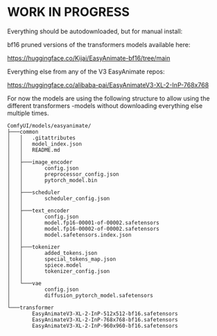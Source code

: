# WORK IN PROGRESS


Everything should be autodownloaded, but for manual install:

bf16 pruned versions of the transformers models available here:

https://huggingface.co/Kijai/EasyAnimate-bf16/tree/main

Everything else from any of the V3 EasyAnimate repos:

https://huggingface.co/alibaba-pai/EasyAnimateV3-XL-2-InP-768x768

For now the models are using the following structure to allow using the different transformers -models without downloading everything else multiple times.
```
ComfyUI/models/easyanimate/
├───common
│   │   .gitattributes
│   │   model_index.json
│   │   README.md
│   │
│   ├───image_encoder
│   │       config.json
│   │       preprocessor_config.json
│   │       pytorch_model.bin
│   │
│   ├───scheduler
│   │       scheduler_config.json
│   │
│   ├───text_encoder
│   │       config.json
│   │       model.fp16-00001-of-00002.safetensors
│   │       model.fp16-00002-of-00002.safetensors
│   │       model.safetensors.index.json
│   │
│   ├───tokenizer
│   │       added_tokens.json
│   │       special_tokens_map.json
│   │       spiece.model
│   │       tokenizer_config.json
│   │
│   └───vae
│           config.json
│           diffusion_pytorch_model.safetensors
│
└───transformer
        EasyAnimateV3-XL-2-InP-512x512-bf16.safetensors
        EasyAnimateV3-XL-2-InP-768x768-bf16.safetensors
        EasyAnimateV3-XL-2-InP-960x960-bf16.safetensors
```
